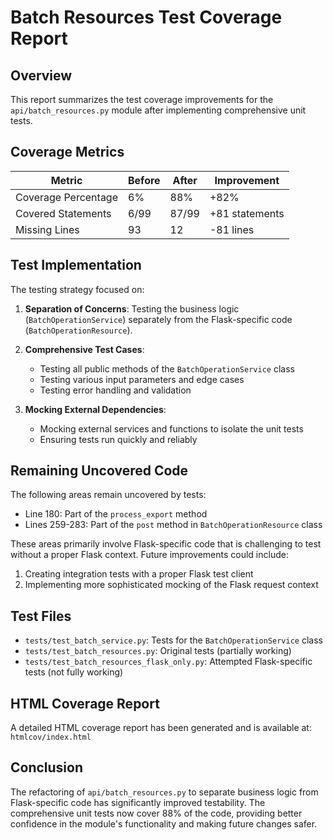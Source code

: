 # Batch Resources Test Coverage Report

## Overview

This report summarizes the test coverage improvements for the `api/batch_resources.py` module after implementing comprehensive unit tests.

## Coverage Metrics

| Metric | Before | After | Improvement |
|--------|--------|-------|-------------|
| Coverage Percentage | 6% | 88% | +82% |
| Covered Statements | 6/99 | 87/99 | +81 statements |
| Missing Lines | 93 | 12 | -81 lines |

## Test Implementation

The testing strategy focused on:

1. **Separation of Concerns**: Testing the business logic (`BatchOperationService`) separately from the Flask-specific code (`BatchOperationResource`).

2. **Comprehensive Test Cases**: 
   - Testing all public methods of the `BatchOperationService` class
   - Testing various input parameters and edge cases
   - Testing error handling and validation

3. **Mocking External Dependencies**: 
   - Mocking external services and functions to isolate the unit tests
   - Ensuring tests run quickly and reliably

## Remaining Uncovered Code

The following areas remain uncovered by tests:

- Line 180: Part of the `process_export` method
- Lines 259-283: Part of the `post` method in `BatchOperationResource` class

These areas primarily involve Flask-specific code that is challenging to test without a proper Flask context. Future improvements could include:

1. Creating integration tests with a proper Flask test client
2. Implementing more sophisticated mocking of the Flask request context

## Test Files

- `tests/test_batch_service.py`: Tests for the `BatchOperationService` class
- `tests/test_batch_resources.py`: Original tests (partially working)
- `tests/test_batch_resources_flask_only.py`: Attempted Flask-specific tests (not fully working)

## HTML Coverage Report

A detailed HTML coverage report has been generated and is available at:
`htmlcov/index.html`

## Conclusion

The refactoring of `api/batch_resources.py` to separate business logic from Flask-specific code has significantly improved testability. The comprehensive unit tests now cover 88% of the code, providing better confidence in the module's functionality and making future changes safer.